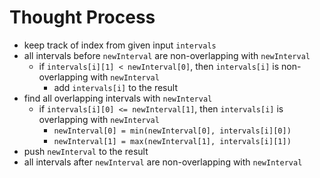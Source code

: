 # Thought Process

- keep track of index from given input `intervals`
- all intervals before `newInterval` are non-overlapping with `newInterval`
  - if `intervals[i][1] < newInterval[0]`, then `intervals[i]` is non-overlapping with `newInterval`
    - add `intervals[i]` to the result
- find all overlapping intervals with `newInterval`
  - if `intervals[i][0] <= newInterval[1]`, then `intervals[i]` is overlapping with `newInterval`
    - `newInterval[0] = min(newInterval[0], intervals[i][0])`
    - `newInterval[1] = max(newInterval[1], intervals[i][1])`
- push `newInterval` to the result
- all intervals after `newInterval` are non-overlapping with `newInterval`
